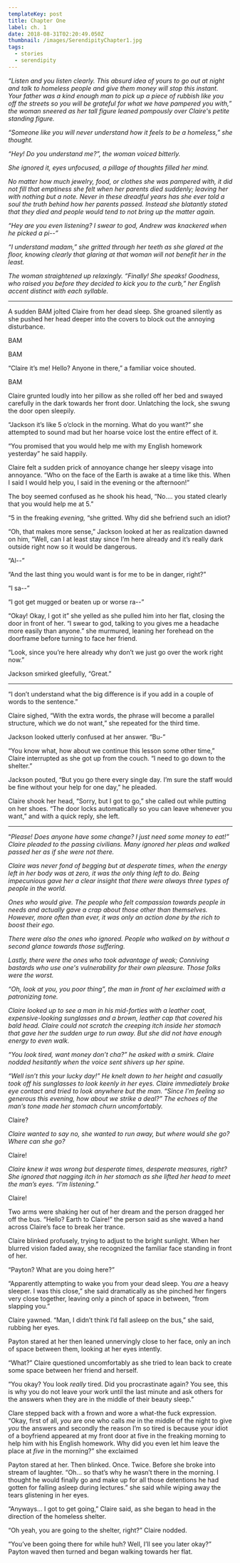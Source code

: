```yaml
---
templateKey: post
title: Chapter One
label: ch. 1
date: 2018-08-31T02:20:49.050Z
thumbnail: /images/SerendipityChapter1.jpg
tags:
  - stories
  - serendipity
---
```

_“Listen and you listen clearly. This absurd idea of yours to go out at night and talk to homeless people and give them money will stop this instant. Your father was a kind enough man to pick up a piece of rubbish like you off the streets so you will be grateful for what we have pampered you with,” the woman sneered as her tall figure leaned pompously over Claire's petite standing figure._

_“Someone like you will never understand how it feels to be a homeless,” she thought._

_“Hey! Do you understand me?”, the woman voiced bitterly._

_She ignored it, eyes unfocused, a pillage of thoughts filled her mind._

_No matter how much jewelry, food, or clothes she was pampered with, it did not fill that emptiness she felt when her parents died suddenly; leaving her with nothing but a note. Never in these dreadful years has she ever told a soul the truth behind how her parents passed. Instead she blatantly stated that they died and people would tend to not bring up the matter again._

_“Hey are you even listening? I swear to god, Andrew was knackered when he picked a pi--”_

_“I understand madam,” she gritted through her teeth as she glared at the floor, knowing clearly that glaring at that woman will not benefit her in the least._

_The woman straightened up relaxingly. “Finally! She speaks! Goodness, who raised you before they decided to kick you to the curb,” her English accent distinct with each syllable._

---

A sudden BAM jolted Claire from her dead sleep. She groaned silently as she pushed her head deeper into the covers to block out the annoying disturbance.

BAM

BAM

“Claire it’s me! Hello? Anyone in there,” a familiar voice shouted.

BAM

Claire grunted loudly into her pillow as she rolled off her bed and swayed carefully in the dark towards her front door. Unlatching the lock, she swung the door open sleepily.

“Jackson it’s like 5 o’clock in the morning. What do you want?” she attempted to sound mad but her hoarse voice lost the entire effect of it.

“You promised that you would help me with my English homework yesterday” he said happily.

Claire felt a sudden prick of annoyance change her sleepy visage into annoyance. “Who on the face of the Earth is awake at a time like this. When I said I would help you, I said in the evening or the afternoon!”

The boy seemed confused as he shook his head, “No…. you stated clearly that you would help me at 5.”

“5 in the freaking _evening,_ “she gritted. Why did she befriend such an idiot?

“Oh, that makes more sense,” Jackson looked at her as realization dawned on him, “Well, can I at least stay since I’m here already and it’s really dark outside right now so it would be dangerous.

“Al--”

“And the last thing you would want is for me to be in danger, right?”

“I sa--”

“I got get mugged or beaten up or worse ra--”

“Okay! Okay, I got it” she yelled as she pulled him into her flat, closing the door in front of her. “I swear to god, talking to you gives me a headache more easily than anyone.” she murmured, leaning her forehead on the doorframe before turning to face her friend.

“Look, since you’re here already why don’t we just go over the work right now.”

Jackson smirked gleefully, “Great.”

<hr>

“I don’t understand what the big difference is if you add in a couple of words to the sentence.”

Claire sighed, “With the extra words, the phrase will become a parallel structure, which we do not want,” she repeated for the third time.

Jackson looked utterly confused at her answer. “Bu-”

“You know what, how about we continue this lesson some other time,” Claire interrupted as she got up from the couch. “I need to go down to the shelter.”

Jackson pouted, “But you go there every single day. I’m sure the staff would be fine without your help for one day,” he pleaded.

Claire shook her head, “Sorry, but I got to go,” she called out while putting on her shoes. “The door locks automatically so you can leave whenever you want,” and with a quick reply, she left.

  <hr>

“_Please! Does anyone have some change? I just need some money to eat!” Claire pleaded to the passing civilians. Many ignored her pleas and walked passed her as if she were not there._

_Claire was never fond of begging but at desperate times, when the energy left in her body was at zero, it was the only thing left to do. Being impecunious gave her a clear insight that there were always three types of people in the world._

_Ones who would give. The people who felt compassion towards people in needs and actually gave a crap about those other than themselves. However, more often than ever, it was only an action done by the rich to boost their ego._

_There were also the ones who ignored. People who walked on by without a second glance towards those suffering._

_Lastly, there were the ones who took advantage of weak; Conniving bastards who use one's vulnerability for their own pleasure. Those folks were the worst._

_“Oh, look at you, you poor thing”, the man in front of her exclaimed with a patronizing tone._

_Claire looked up to see a man in his mid-forties with a leather coat, expensive-looking sunglasses and a brown, leather cap that covered his bald head. Claire could not scratch the creeping itch inside her stomach that gave her the sudden urge to run away. But she did not have enough energy to even walk._

_“You look tired, want money don’t cha?” he asked with a smirk. Claire nodded hesitantly when the voice sent shivers up her spine._

_“Well isn’t this your lucky day!” He knelt down to her height and casually took off his sunglasses to look keenly in her eyes. Claire immediately broke eye contact and tried to look anywhere but the man. “Since I’m feeling so generous this evening, how about we strike a deal?” The echoes of the man’s tone made her stomach churn uncomfortably._

Claire?

_Claire wanted to say no, she wanted to run away, but where would she go? Where can she go?_

Claire!

_Claire knew it was wrong but desperate times, desperate measures, right? She ignored that nagging itch in her stomach as she lifted her head to meet the man’s eyes. “I’m listening.”_

Claire!

Two arms were shaking her out of her dream and the person dragged her off the bus. “Hello? Earth to Claire!” the person said as she waved a hand across Claire’s face to break her trance.

Claire blinked profusely, trying to adjust to the bright sunlight. When her blurred vision faded away, she recognized the familiar face standing in front of her.

“Payton? What are you doing here?”

“Apparently attempting to wake you from your dead sleep. You _are_ a heavy sleeper. I was this close,” she said dramatically as she pinched her fingers very close together, leaving only a pinch of space in between, “from slapping you.”

Claire yawned. “Man, I didn’t think I’d fall asleep on the bus,” she said, rubbing her eyes.

Payton stared at her then leaned unnervingly close to her face, only an inch of space between them, looking at her eyes intently.

“What?” Claire questioned uncomfortably as she tried to lean back to create some space between her friend and herself.

“You okay? You look _really_ tired. Did you procrastinate again? You see, this is why you do not leave your work until the last minute and ask others for the answers when they are in the middle of their beauty sleep.”

Clare stepped back with a frown and wore a what-the fuck expression. “Okay, first of all, _you_ are one who calls _me_ in the middle of the night to give _you_ the answers and secondly the reason I’m so tired is because your idiot of a boyfriend appeared at my front door at five in the freaking morning to help him with his English homework. Why did you even let him leave the place at _five_ in the morning?” she exclaimed

Payton stared at her. Then blinked. Once. Twice. Before she broke into stream of laughter. “Oh… so that’s why he wasn’t there in the morning. I thought he would finally go and make up for all those detentions he had gotten for falling asleep during lectures.” she said while wiping away the tears glistening in her eyes.

“Anyways… I got to get going,” Claire said, as she began to head in the direction of the homeless shelter.

“Oh yeah, you are going to the shelter, right?” Claire nodded.

“You’ve been going there for while huh? Well, I’ll see you later okay?” Payton waved then turned and began walking towards her flat.
